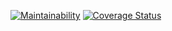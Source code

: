 [![Maintainability](https://api.codeclimate.com/v1/badges/59b10c3ea8e2b4fe021d/maintainability)](https://codeclimate.com/github/blazecolour/project-lvl2-s285/maintainability)
[![Coverage Status](https://coveralls.io/repos/github/blazecolour/project-lvl2-s285/badge.svg?branch=master)](https://coveralls.io/github/blazecolour/project-lvl2-s285?branch=master)